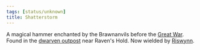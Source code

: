 ```yaml
---
tags: [status/unknown]
title: Shatterstorm
---
```


A magical hammer enchanted by the Brawnanvils before the [Great War](<../../../../events/1500s/great-war.md>). Found in the [dwarven outpost](<../../../../gazetteer/greater-dunmar/dunmari-basin/dwarven-outpost-raven-s-hold.md>) near Raven's Hold. Now wielded by [Riswynn](<../../../../people/pcs/dunmar-fellowship/riswynn.md>). 

